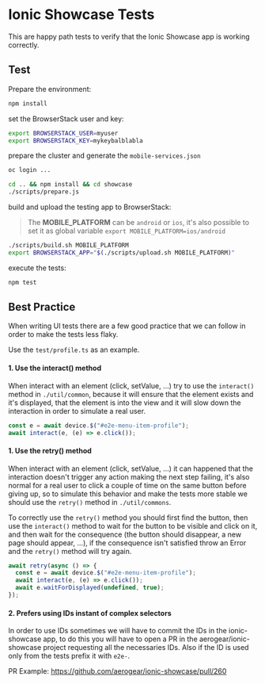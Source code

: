 # Ionic Showcase Tests

This are happy path tests to verify that the Ionic Showcase app is working correctly.

## Test

Prepare the environment:

```bash
npm install
```

set the BrowserStack user and key:

```bash
export BROWSERSTACK_USER=myuser
export BROWSERSTACK_KEY=mykeybalblabla
```

prepare the cluster and generate the `mobile-services.json`

```bash
oc login ...

cd .. && npm install && cd showcase
./scripts/prepare.js
```

build and upload the testing app to BrowserStack:

> The **MOBILE_PLATFORM** can be `android` or `ios`, it's also possible to set it as global variable `export MOBILE_PLATFORM=ios/android`

```bash
./scripts/build.sh MOBILE_PLATFORM
export BROWSERSTACK_APP="$(./scripts/upload.sh MOBILE_PLATFORM)"
```

execute the tests:

```bash
npm test
```

## Best Practice

When writing UI tests there are a few good practice that we can follow in order
to make the tests less flaky.

Use the `test/profile.ts` as an example.

#### 1. Use the interact() method

When interact with an element (click, setValue, ...) try to use the `interact()` method
in `./util/common`, because it will ensure that the element exists and it's displayed,
that the element is into the view and it will slow down the interaction in order to
simulate a real user.

```ts
const e = await device.$("#e2e-menu-item-profile");
await interact(e, (e) => e.click());
```

#### 1. Use the retry() method

When interact with an element (click, setValue, ...) it can happened that the interaction
doesn't trigger any action making the next step failing, it's also normal for a real user to
click a couple of time on the same button before giving up, so to simulate this behavior
and make the tests more stable we should use the `retry()` method in `./util/commons`.

To correctly use the `retry()` method you should first find the button, then use the
`interact()` method to wait for the button to be visible and click on it, and then wait
for the consequence (the button should disappear, a new page should appear, ...), if the
consequence isn't satisfied throw an Error and the `retry()` method will try again.

```ts
await retry(async () => {
  const e = await device.$("#e2e-menu-item-profile");
  await interact(e, (e) => e.click());
  await e.waitForDisplayed(undefined, true);
});
```

#### 2. Prefers using IDs instant of complex selectors

In order to use IDs sometimes we will have to commit the IDs in the ionic-showcase app,
to do this you will have to open a PR in the aerogear/ionic-showcase project requesting
all the necessaries IDs. Also if the ID is used only from the tests prefix it
with `e2e-`.

PR Example: https://github.com/aerogear/ionic-showcase/pull/260
